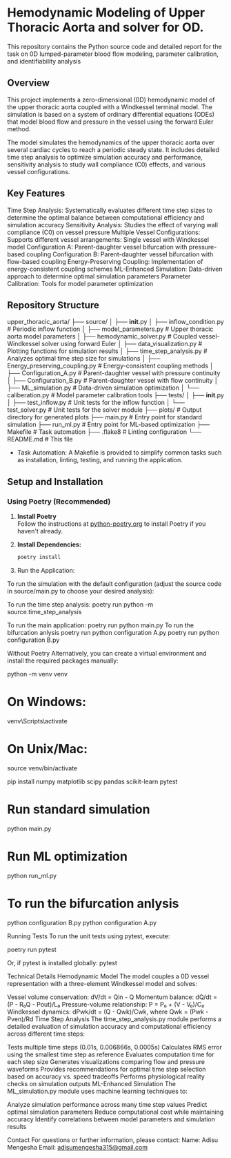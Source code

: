 # Hemodynamic Modeling of Upper Thoracic Aorta and solver for OD. 
This repository contains the Python source code and detailed report for the task on 0D lumped-parameter blood flow modeling, parameter calibration, and identifiability analysis


## Overview
This project implements a zero-dimensional (0D) hemodynamic model of the upper thoracic aorta coupled with a Windkessel terminal model. The simulation is based on a system of ordinary differential equations (ODEs) that model blood flow and pressure in the vessel using the forward Euler method.

The model simulates the hemodynamics of the upper thoracic aorta over several cardiac cycles to reach a periodic steady state. It includes detailed time step analysis to optimize simulation accuracy and performance, sensitivity analysis to study wall compliance (C0) effects, and various vessel configurations.

## Key Features
Time Step Analysis: Systematically evaluates different time step sizes to determine the optimal balance between computational efficiency and simulation accuracy
Sensitivity Analysis: Studies the effect of varying wall compliance (C0) on vessel pressure
Multiple Vessel Configurations: Supports different vessel arrangements:
Single vessel with Windkessel model
Configuration A: Parent-daughter vessel bifurcation with pressure-based coupling
Configuration B: Parent-daughter vessel bifurcation with flow-based coupling
Energy-Preserving Coupling: Implementation of energy-consistent coupling schemes
ML-Enhanced Simulation: Data-driven approach to determine optimal simulation parameters
Parameter Calibration: Tools for model parameter optimization

## Repository Structure
upper_thoracic_aorta/
├── source/
│   ├── __init__.py
│   ├── inflow_condition.py       # Periodic inflow function
│   ├── model_parameters.py       # Upper thoracic aorta model parameters
│   ├── hemodynamic_solver.py     # Coupled vessel-Windkessel solver using forward Euler
│   ├── data_visualization.py     # Plotting functions for simulation results
│   ├── time_step_analysis.py     # Analyzes optimal time step size for simulations
│   ├── Energy_preserving_coupling.py  # Energy-consistent coupling methods
│   ├── Configuration_A.py        # Parent-daughter vessel with pressure continuity
│   ├── Configuration_B.py        # Parent-daughter vessel with flow continuity
│   ├── ML_simulation.py          # Data-driven simulation optimization
│   └── caliberation.py           # Model parameter calibration tools
├── tests/
│   ├── __init__.py
│   ├── test_inflow.py            # Unit tests for the inflow function
│   └── test_solver.py            # Unit tests for the solver module
├── plots/                        # Output directory for generated plots
├── main.py                       # Entry point for standard simulation
├── run_ml.py                     # Entry point for ML-based optimization
├── Makefile                      # Task automation
├── .flake8                       # Linting configuration
└── README.md                     # This file


- Task Automation: 
  A Makefile is provided to simplify common tasks such as installation, linting, testing, and running the application.

## Setup and Installation

### Using Poetry (Recommended)

1. **Install Poetry**  
   Follow the instructions at [python-poetry.org](https://python-poetry.org/) to install Poetry if you haven't already.

2. **Install Dependencies:**

   ```bash
   poetry install
   ```

3. Run the Application:

To run the simulation with the default configuration (adjust the source code in source/main.py to choose your desired analysis):

To run the time step analysis:
poetry run python -m source.time_step_analysis

To run the main application:
poetry run python main.py
To run the bifurcation anlysis
poetry run python configuration A.py
poetry run python configuration B.py

Without Poetry
Alternatively, you can create a virtual environment and install the required packages manually:

python -m venv venv
# On Windows:
venv\Scripts\activate
# On Unix/Mac:
source venv/bin/activate

pip install numpy matplotlib scipy pandas scikit-learn pytest

# Run standard simulation
python main.py

# Run ML optimization
python run_ml.py

# To run the bifurcation anlysis
python configuration B.py
python configuration A.py


Running Tests
To run the unit tests using pytest, execute:

poetry run pytest

Or, if pytest is installed globally:
pytest


Technical Details
Hemodynamic Model
The model couples a 0D vessel representation with a three-element Windkessel model and solves:

Vessel volume conservation: dV/dt = Qin - Q
Momentum balance: dQ/dt = (P - R₀Q - Pout)/L₀
Pressure-volume relationship: P = P₀ + (V - V₀)/C₀
Windkessel dynamics: dPwk/dt = (Q - Qwk)/Cwk, where Qwk = (Pwk - Pven)/Rd
Time Step Analysis
The time_step_analysis.py module performs a detailed evaluation of simulation accuracy and computational efficiency across different time steps:

Tests multiple time steps (0.01s, 0.006866s, 0.0005s)
Calculates RMS error using the smallest time step as reference
Evaluates computation time for each step size
Generates visualizations comparing flow and pressure waveforms
Provides recommendations for optimal time step selection based on accuracy vs. speed tradeoffs
Performs physiological reality checks on simulation outputs
ML-Enhanced Simulation
The ML_simulation.py module uses machine learning techniques to:

Analyze simulation performance across many time step values
Predict optimal simulation parameters
Reduce computational cost while maintaining accuracy
Identify correlations between model parameters and simulation results



Contact
For questions or further information, please contact:
Name: Adisu Mengesha
Email: adisumengesha315@gmail.com

